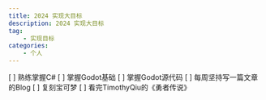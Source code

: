 ```yaml
---
title: 2024 实现大目标
description: 2024 实现大目标
tag:
    - 实现目标
categories:
    - 个人
---
```

    
[ ] 熟练掌握C#
[ ] 掌握Godot基础
[ ] 掌握Godot源代码
[ ] 每周坚持写一篇文章的Blog
[ ] 复刻宝可梦
[ ] 看完TimothyQiu的《勇者传说》